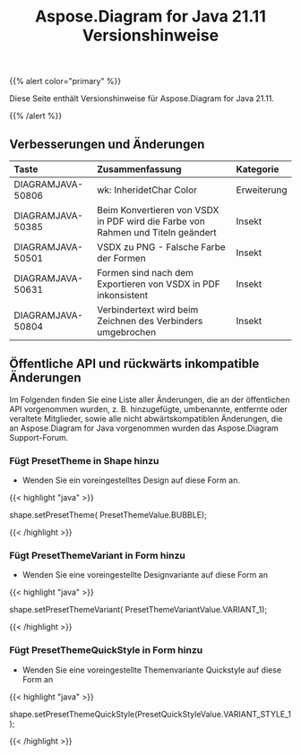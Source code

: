 ﻿---
title: Aspose.Diagram for Java 21.11 Versionshinweise
type: docs
weight: 2
url: /de/java/aspose-diagram-for-java-21-11-release-notes/
---
{{% alert color="primary" %}}

Diese Seite enthält Versionshinweise für Aspose.Diagram for Java 21.11.

{{% /alert %}}
## **Verbesserungen und Änderungen**  ##

|**Taste**|**Zusammenfassung**|**Kategorie**|
|:- |:- |:- |
|DIAGRAMJAVA-50806|wk: InheridetChar Color|Erweiterung|
|DIAGRAMJAVA-50385|Beim Konvertieren von VSDX in PDF wird die Farbe von Rahmen und Titeln geändert|Insekt|
|DIAGRAMJAVA-50501|VSDX zu PNG - Falsche Farbe der Formen|Insekt|
|DIAGRAMJAVA-50631|Formen sind nach dem Exportieren von VSDX in PDF inkonsistent|Insekt|
|DIAGRAMJAVA-50804|Verbindertext wird beim Zeichnen des Verbinders umgebrochen|Insekt|
## **Öffentliche API und rückwärts inkompatible Änderungen**
Im Folgenden finden Sie eine Liste aller Änderungen, die an der öffentlichen API vorgenommen wurden, z. B. hinzugefügte, umbenannte, entfernte oder veraltete Mitglieder, sowie alle nicht abwärtskompatiblen Änderungen, die an Aspose.Diagram for Java vorgenommen wurden das Aspose.Diagram Support-Forum.



### **Fügt PresetTheme in Shape hinzu**
- Wenden Sie ein voreingestelltes Design auf diese Form an.

{{< highlight "java" >}}
 
 shape.setPresetTheme( PresetThemeValue.BUBBLE);

{{< /highlight >}}


### **Fügt PresetThemeVariant in Form hinzu**
- Wenden Sie eine voreingestellte Designvariante auf diese Form an

{{< highlight "java" >}}

shape.setPresetThemeVariant( PresetThemeVariantValue.VARIANT_1);

{{< /highlight >}}

### **Fügt PresetThemeQuickStyle in Form hinzu**
- Wenden Sie eine voreingestellte Themenvariante Quickstyle auf diese Form an

{{< highlight "java" >}}

shape.setPresetThemeQuickStyle(PresetQuickStyleValue.VARIANT_STYLE_1);

{{< /highlight >}}




